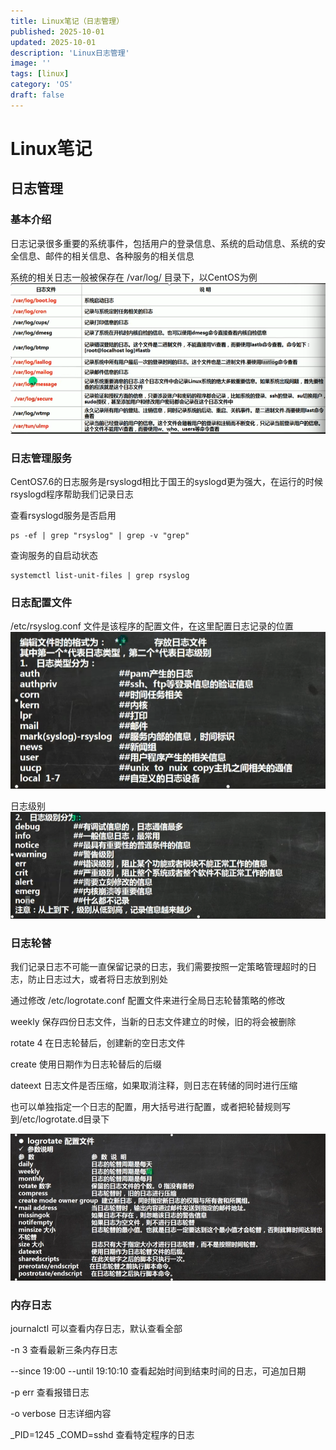 ```yaml
---
title: Linux笔记（日志管理）
published: 2025-10-01
updated: 2025-10-01
description: 'Linux日志管理'
image: ''
tags: [linux]
category: 'OS'
draft: false 
---
```


# Linux笔记

## 日志管理

### 基本介绍

日志记录很多重要的系统事件，包括用户的登录信息、系统的启动信息、系统的安全信息、邮件的相关信息、各种服务的相关信息

系统的相关日志一般被保存在 /var/log/ 目录下，以CentOS为例![228](../images/228.png)



### 日志管理服务

CentOS7.6的日志服务是rsyslogd相比于国王的syslogd更为强大，在运行的时候rsyslogd程序帮助我们记录日志

查看rsyslogd服务是否启用

```
ps -ef | grep "rsyslog" | grep -v "grep" 
```

查询服务的自启动状态

```
systemctl list-unit-files | grep rsyslog
```



### 日志配置文件

/etc/rsyslog.conf 文件是该程序的配置文件，在这里配置日志记录的位置![229](../images/229.png)

日志级别![230](../images/230.png)



### 日志轮替

我们记录日志不可能一直保留记录的日志，我们需要按照一定策略管理超时的日志，防止日志过大，或者将日志放到别处

通过修改 /etc/logrotate.conf 配置文件来进行全局日志轮替策略的修改

weekly 	保存四份日志文件，当新的日志文件建立的时候，旧的将会被删除

rotate 4	在日志轮替后，创建新的空日志文件

create		使用日期作为日志轮替后的后缀

dateext		日志文件是否压缩，如果取消注释，则日志在转储的同时进行压缩

也可以单独指定一个日志的配置，用大括号进行配置，或者把轮替规则写到/etc/logrotate.d目录下

![231](../images/231.png)



### 内存日志

journalctl	可以查看内存日志，默认查看全部

-n 3	查看最新三条内存日志

--since 19:00 --until 19:10:10	查看起始时间到结束时间的日志，可追加日期

-p err	查看报错日志

-o verbose	日志详细内容

_PID=1245 _COMD=sshd	查看特定程序的日志
